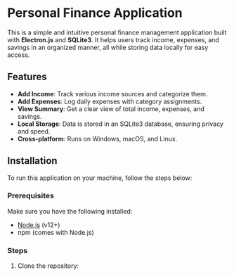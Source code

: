 # Personal Finance Application

This is a simple and intuitive personal finance management application built with **Electron.js** and **SQLite3**. It helps users track income, expenses, and savings in an organized manner, all while storing data locally for easy access.

## Features

- **Add Income**: Track various income sources and categorize them.
- **Add Expenses**: Log daily expenses with category assignments.
- **View Summary**: Get a clear view of total income, expenses, and savings.
- **Local Storage**: Data is stored in an SQLite3 database, ensuring privacy and speed.
- **Cross-platform**: Runs on Windows, macOS, and Linux.

## Installation

To run this application on your machine, follow the steps below:

### Prerequisites

Make sure you have the following installed:

- [Node.js](https://nodejs.org/) (v12+)
- npm (comes with Node.js)

### Steps

1. Clone the repository:

